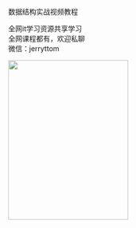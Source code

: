 数据结构实战视频教程

全网it学习资源共享学习<br>全网课程都有，欢迎私聊<br>微信：jerryttom<br>

<img decoding="async" class="aligncenter size-medium wp-image-44114" src="https://img.52fun.com/uploads/2021/09/1631412197-c81e728d9d4c2f6.png" alt="" width="241" height="320">